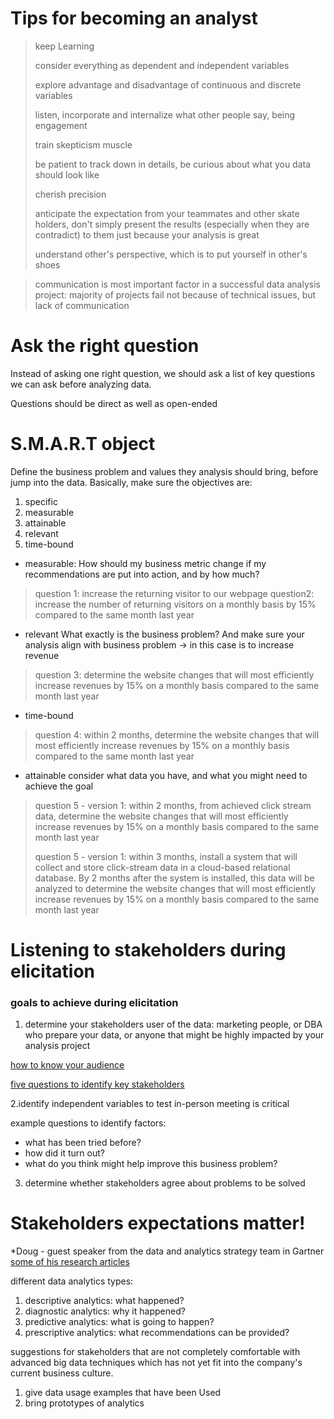 

# Tips for becoming an analyst

>keep Learning
>
>consider everything as dependent and independent variables
>
>explore advantage and disadvantage of continuous and discrete variables
>
>listen, incorporate and internalize what other people say, being engagement
>
>train skepticism muscle
>
>be patient to track down in details, be curious about what you data should look like
>
>cherish precision
>
>anticipate the expectation from your teammates and other skate holders, don't simply present the results (especially when they are contradict) to them just because your analysis is great
>
>understand other's perspective, which is to put yourself in other's shoes

> communication is most important factor in a successful data analysis project: majority of projects fail not because of technical issues, but lack of communication



# Ask the right question

Instead of asking one right question, we should ask a list of key questions we can ask before analyzing data.

Questions should be direct as well as open-ended



# S.M.A.R.T object

Define the business problem and values they analysis should bring, before jump into the data. Basically, make sure the objectives are:

 1. specific
 2. measurable
 3. attainable
 4. relevant
 5. time-bound


* measurable:
How should my business metric change if my recommendations are put into action, and by how much?


>question 1: increase the returning visitor to our webpage
>question2: increase the number of returning visitors on a monthly basis by 15% compared to the same month last year


* relevant
What exactly is the business problem? And make sure your analysis align with business problem -> in this case is to increase revenue

>question 3: determine the website changes that will most efficiently increase revenues by 15% on a monthly basis compared to the same month last year


* time-bound

>question 4: within 2 months, determine the website changes that will most efficiently increase revenues by 15% on a monthly basis compared to the same month last year


* attainable
consider what data you have, and what you might need to achieve the goal

>question 5 - version 1: within 2 months, from achieved click stream data, determine the website changes that will most efficiently increase revenues by 15% on a monthly basis compared to the same month last year
>
>question 5 - version 1: within 3 months, install a system that will collect and store click-stream data in a cloud-based relational database. By 2 months after the system is installed, this data will be analyzed to determine the website changes that will most efficiently increase revenues by 15% on a monthly basis compared to the same month last year



# Listening to stakeholders during elicitation

### goals to achieve during elicitation

1. determine your stakeholders
user of the data: marketing people, or DBA who prepare your data, or anyone that might be highly impacted by your analysis project

[how to know your audience](https://www.batimes.com/articles/know-your-audience-dont-let-your-requirements-get-lost-in-translation.html)

[five questions to identify key stakeholders](https://hbr.org/2014/03/five-questions-to-identify-key-stakeholders)

2.identify independent variables to test
in-person meeting is critical

example questions to identify factors:
- what has been tried before?
- how did it turn out?
- what do you think might help improve this business problem?

3. determine whether stakeholders agree about problems to be solved


# Stakeholders expectations matter!

*Doug - guest speaker from the data and analytics strategy team in Gartner
[some of his research articles](https://www.gartner.com/en/doc/374107-predicts-2019-data-and-analytics-strategy)

different data analytics types:
1. descriptive analytics: what happened?
2. diagnostic analytics: why it happened?
3. predictive analytics: what is going to happen?
4. prescriptive analytics: what recommendations can be provided?

suggestions for stakeholders that are not completely comfortable with advanced big data techniques which has not yet fit into the company's current business culture.
1. give data usage examples that have been Used
2. bring prototypes of analytics
